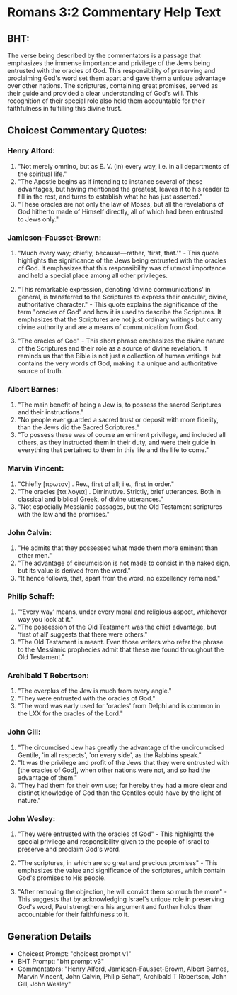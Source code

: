 # Romans 3:2 Commentary Help Text

## BHT:
The verse being described by the commentators is a passage that emphasizes the immense importance and privilege of the Jews being entrusted with the oracles of God. This responsibility of preserving and proclaiming God's word set them apart and gave them a unique advantage over other nations. The scriptures, containing great promises, served as their guide and provided a clear understanding of God's will. This recognition of their special role also held them accountable for their faithfulness in fulfilling this divine trust.

## Choicest Commentary Quotes:
### Henry Alford:
1. "Not merely omnino, but as E. V. (in) every way, i.e. in all departments of the spiritual life."
2. "The Apostle begins as if intending to instance several of these advantages, but having mentioned the greatest, leaves it to his reader to fill in the rest, and turns to establish what he has just asserted."
3. "These oracles are not only the law of Moses, but all the revelations of God hitherto made of Himself directly, all of which had been entrusted to Jews only."

### Jamieson-Fausset-Brown:
1. "Much every way; chiefly, because—rather, 'first, that.'" - This quote highlights the significance of the Jews being entrusted with the oracles of God. It emphasizes that this responsibility was of utmost importance and held a special place among all other privileges.

2. "This remarkable expression, denoting 'divine communications' in general, is transferred to the Scriptures to express their oracular, divine, authoritative character." - This quote explains the significance of the term "oracles of God" and how it is used to describe the Scriptures. It emphasizes that the Scriptures are not just ordinary writings but carry divine authority and are a means of communication from God.

3. "The oracles of God" - This short phrase emphasizes the divine nature of the Scriptures and their role as a source of divine revelation. It reminds us that the Bible is not just a collection of human writings but contains the very words of God, making it a unique and authoritative source of truth.

### Albert Barnes:
1. "The main benefit of being a Jew is, to possess the sacred Scriptures and their instructions."
2. "No people ever guarded a sacred trust or deposit with more fidelity, than the Jews did the Sacred Scriptures."
3. "To possess these was of course an eminent privilege, and included all others, as they instructed them in their duty, and were their guide in everything that pertained to them in this life and the life to come."

### Marvin Vincent:
1. "Chiefly [πρωτον] . Rev., first of all; i e., first in order."
2. "The oracles [τα λογια] . Diminutive. Strictly, brief utterances. Both in classical and biblical Greek, of divine utterances."
3. "Not especially Messianic passages, but the Old Testament scriptures with the law and the promises."

### John Calvin:
1. "He admits that they possessed what made them more eminent than other men."
2. "The advantage of circumcision is not made to consist in the naked sign, but its value is derived from the word."
3. "It hence follows, that, apart from the word, no excellency remained."

### Philip Schaff:
1. "‘Every way’ means, under every moral and religious aspect, whichever way you look at it."
2. "The possession of the Old Testament was the chief advantage, but ‘first of all’ suggests that there were others."
3. "The Old Testament is meant. Even those writers who refer the phrase to the Messianic prophecies admit that these are found throughout the Old Testament."

### Archibald T Robertson:
1. "The overplus of the Jew is much from every angle."
2. "They were entrusted with the oracles of God."
3. "The word was early used for 'oracles' from Delphi and is common in the LXX for the oracles of the Lord."

### John Gill:
1. "The circumcised Jew has greatly the advantage of the uncircumcised Gentile, 'in all respects', 'on every side', as the Rabbins speak."
2. "It was the privilege and profit of the Jews that they were entrusted with [the oracles of God], when other nations were not, and so had the advantage of them."
3. "They had them for their own use; for hereby they had a more clear and distinct knowledge of God than the Gentiles could have by the light of nature."

### John Wesley:
1. "They were entrusted with the oracles of God" - This highlights the special privilege and responsibility given to the people of Israel to preserve and proclaim God's word. 

2. "The scriptures, in which are so great and precious promises" - This emphasizes the value and significance of the scriptures, which contain God's promises to His people. 

3. "After removing the objection, he will convict them so much the more" - This suggests that by acknowledging Israel's unique role in preserving God's word, Paul strengthens his argument and further holds them accountable for their faithfulness to it.


## Generation Details
- Choicest Prompt: "choicest prompt v1"
- BHT Prompt: "bht prompt v3"
- Commentators: "Henry Alford, Jamieson-Fausset-Brown, Albert Barnes, Marvin Vincent, John Calvin, Philip Schaff, Archibald T Robertson, John Gill, John Wesley"
